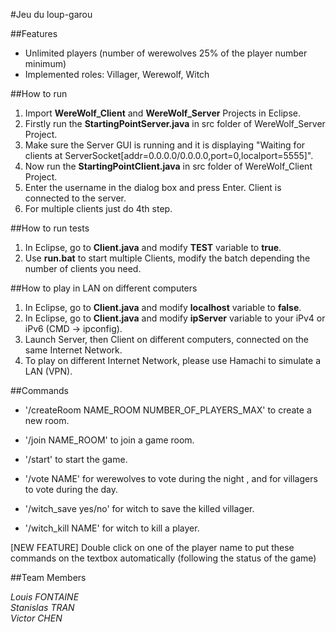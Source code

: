 #Jeu du loup-garou

##Features
* Unlimited players (number of werewolves 25% of the player number minimum)
* Implemented roles: Villager, Werewolf, Witch

##How to run
1. Import **WereWolf_Client** and **WereWolf_Server** Projects in Eclipse.
2. Firstly run the **StartingPointServer.java** in src folder of WereWolf_Server Project.
3. Make sure the Server GUI is running and it is displaying "Waiting for clients at ServerSocket[addr=0.0.0.0/0.0.0.0,port=0,localport=5555]".
4. Now run the **StartingPointClient.java** in src folder of WereWolf_Client Project.
5. Enter the username in the dialog box and press Enter. Client is connected to the server.
6. For multiple clients just do 4th step.

##How to run tests
1. In Eclipse, go to **Client.java** and modify **TEST** variable to **true**.
2. Use **run.bat** to start multiple Clients, modify the batch depending the number of clients you need.

##How to play in LAN on different computers
1. In Eclipse, go to **Client.java** and modify **localhost** variable to **false**.
2. In Eclipse, go to **Client.java** and modify **ipServer** variable to your iPv4 or iPv6 (CMD -> ipconfig).
3. Launch Server, then Client on different computers, connected on the same Internet Network.
4. To play on different Internet Network, please use Hamachi to simulate a LAN (VPN).

##Commands

* '/createRoom NAME_ROOM NUMBER_OF_PLAYERS_MAX' to create a new room.
* '/join NAME_ROOM' to join a game room.

* '/start' to start the game.
* '/vote NAME' for werewolves to vote during the night , and for villagers to vote during the day.
* '/witch_save yes/no' for witch to save the killed villager.
* '/witch_kill NAME' for witch to kill a player.

[NEW FEATURE] Double click on one of the player name to put these commands on the textbox automatically (following the status of the game)


##Team Members

*Louis FONTAINE*  
*Stanislas TRAN*    
*Victor CHEN*

